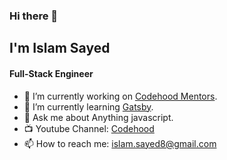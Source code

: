 ### Hi there 👋
## I'm Islam Sayed
#### Full-Stack Engineer


- 🔭 I’m currently working on [Codehood Mentors](https://github.com/codehood-org/mentors-website).
- 🌱 I’m currently learning [Gatsby](https://www.gatsbyjs.com/).
- 💬 Ask me about Anything javascript.
- 📺   Youtube Channel: [Codehood](https://youtube.com/c/Codehood)
- 📫 How to reach me: islam.sayed8@gmail.com  

